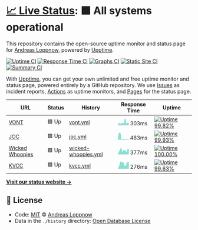 # [📈 Live Status](https://aloppnow.github.io/sitemonitor): <!--live status--> **🟩 All systems operational**

This repository contains the open-source uptime monitor and status page for [Andreas Loppnow](https://aloppnow.github.io/sitemonitor), powered by [Upptime](https://github.com/upptime/upptime).

[![Uptime CI](https://github.com/koj-co/upptime/workflows/Uptime%20CI/badge.svg)](https://github.com/koj-co/upptime/actions?query=workflow%3A%22Uptime+CI%22)
[![Response Time CI](https://github.com/koj-co/upptime/workflows/Response%20Time%20CI/badge.svg)](https://github.com/koj-co/upptime/actions?query=workflow%3A%22Response+Time+CI%22)
[![Graphs CI](https://github.com/koj-co/upptime/workflows/Graphs%20CI/badge.svg)](https://github.com/koj-co/upptime/actions?query=workflow%3A%22Graphs+CI%22)
[![Static Site CI](https://github.com/koj-co/upptime/workflows/Static%20Site%20CI/badge.svg)](https://github.com/koj-co/upptime/actions?query=workflow%3A%22Static+Site+CI%22)
[![Summary CI](https://github.com/koj-co/upptime/workflows/Summary%20CI/badge.svg)](https://github.com/koj-co/upptime/actions?query=workflow%3A%22Summary+CI%22)

With [Upptime](https://upptime.js.org), you can get your own unlimited and free uptime monitor and status page, powered entirely by a GitHub repository. We use [Issues](https://github.com/aloppnow/sitemonitor/issues) as incident reports, [Actions](https://github.com/aloppnow/sitemonitor/actions) as uptime monitors, and [Pages](https://aloppnow.github.io/sitemonitor) for the status page.

<!--start: status pages-->
<!-- This summary is generated by Upptime (https://github.com/upptime/upptime) -->
<!-- Do not edit this manually, your changes will be overwritten -->

| URL                                           | Status | History                                                                                                   | Response Time                                                                        | Uptime                                                                                                                                                                                                                                   |
| --------------------------------------------- | ------ | --------------------------------------------------------------------------------------------------------- | ------------------------------------------------------------------------------------ | ---------------------------------------------------------------------------------------------------------------------------------------------------------------------------------------------------------------------------------------- |
| [VONT](https://www.vontweb.com)               | 🟩 Up  | [vont.yml](https://github.com/aloppnow/sitemonitor/commits/master/history/vont.yml)                       | <img alt="Response time graph" src="./graphs/vont.png" height="20"> 303ms            | [![Uptime 99.82%](https://img.shields.io/endpoint?url=https%3A%2F%2Fraw.githubusercontent.com%2Faloppnow%2Fsitemonitor%2Fmaster%2Fapi%2Fvont%2Fuptime.json)](https://aloppnow.github.io/sitemonitor/history/vont)                        |
| [JOC](https://www.jimsorganiccoffee.com/)     | 🟩 Up  | [joc.yml](https://github.com/aloppnow/sitemonitor/commits/master/history/joc.yml)                         | <img alt="Response time graph" src="./graphs/joc.png" height="20"> 483ms             | [![Uptime 99.93%](https://img.shields.io/endpoint?url=https%3A%2F%2Fraw.githubusercontent.com%2Faloppnow%2Fsitemonitor%2Fmaster%2Fapi%2Fjoc%2Fuptime.json)](https://aloppnow.github.io/sitemonitor/history/joc)                          |
| [Wicked Whoopies](https://wickedwhoopies.com) | 🟩 Up  | [wicked-whoopies.yml](https://github.com/aloppnow/sitemonitor/commits/master/history/wicked-whoopies.yml) | <img alt="Response time graph" src="./graphs/wicked-whoopies.png" height="20"> 377ms | [![Uptime 100.00%](https://img.shields.io/endpoint?url=https%3A%2F%2Fraw.githubusercontent.com%2Faloppnow%2Fsitemonitor%2Fmaster%2Fapi%2Fwicked-whoopies%2Fuptime.json)](https://aloppnow.github.io/sitemonitor/history/wicked-whoopies) |
| [KVCC](https://www.kvcc.me.edu/)              | 🟩 Up  | [kvcc.yml](https://github.com/aloppnow/sitemonitor/commits/master/history/kvcc.yml)                       | <img alt="Response time graph" src="./graphs/kvcc.png" height="20"> 276ms            | [![Uptime 99.63%](https://img.shields.io/endpoint?url=https%3A%2F%2Fraw.githubusercontent.com%2Faloppnow%2Fsitemonitor%2Fmaster%2Fapi%2Fkvcc%2Fuptime.json)](https://aloppnow.github.io/sitemonitor/history/kvcc)                        |

<!--end: status pages-->

[**Visit our status website →**](https://aloppnow.github.io/sitemonitor)

## 📄 License

- Code: [MIT](./LICENSE) © [Andreas Loppnow](https://aloppnow.github.io/sitemonitor)
- Data in the `./history` directory: [Open Database License](https://opendatacommons.org/licenses/odbl/1-0/)
